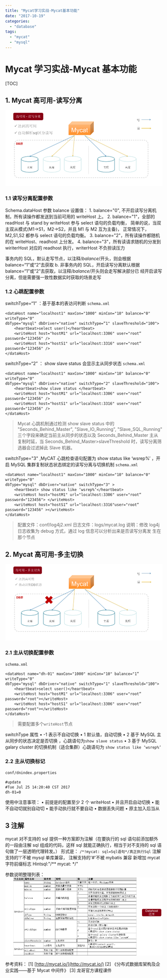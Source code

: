 ```yaml
---
title: "Mycat学习实战-Mycat基本功能"
date: "2017-10-19"
categories:
  - "database"
tags:
  - "mycat"
  - "mysql"
---
```


# Mycat 学习实战-Mycat 基本功能

[TOC]

## 1\. Mycat 高可用-读写分离

![](images/1508308556793.png)

### 1.1 读写分离配置参数

Schema.dataHost 参数 balance 设置值： 1. balance="0", 不开启读写分离机制，所有读操作都发送到当前可用的 writeHost 上。 2. balance="1"，全部的 readHost 与 stand by writeHost 参与 select 语句的负载均衡， 简单的说，当双主双从模式(M1->S1，M2->S2，并且 M1 与 M2 互为主备)， 正常情况下，M2,S1,S2 都参与 select 语句的负载均衡。 3. balance="2"，所有读操作都随机的在 writeHost、readhost 上分发。 4. balance="3"，所有读请求随机的分发到 wiriterHost 对应的 readhost 执行，writerHost 不负担读压力

事务内的 SQL，默认走写节点，以注释/_balance_/开头，则会根据 balance=“1”或“2”去获取 b. 非事务内的 SQL，开启读写分离默认根据 balance=“1”或“2”去获取，以注释/_balance_/开头则会走写解决部分已 经开启读写分离，但是需要强一致性数据实时获取的场景走写

### 1.2 心跳配置参数

switchType=“1” ：基于基本的表访问判断 `schema.xml`

```
<dataHost name="localhost1" maxCon="1000" minCon="10" balance="0" writeType="0"
dbType="mysql" dbDriver="native" switchType=“1" slaveThreshold="100">
    <heartbeat>select user()</heartbeat>
    <writeHost host="hostM1" url="localhost:3306" user="root“ password="123456" />
    <writeHost host="hostS1" url="localhost:3316" user="root“ password="123456" />
</dataHost>
```

switchType=“2” ： show slave status 会显示主从同步状态 `schema.xml`

```
<dataHost name="localhost1" maxCon="1000" minCon="10" balance="0" writeType="0"
dbType="mysql" dbDriver="native" switchType="2" slaveThreshold="100">
    <heartbeat>show slave status </heartbeat>
    <writeHost host="hostM1" url="localhost:3306" user="root“ password="123456" />
    <writeHost host="hostS1" url="localhost:3316" user="root“ password="123456" />
</dataHost>
```

> Mycat 心跳机制通过检测 show slave status 中的 "Seconds_Behind_Master", "Slave_IO_Running", "Slave_SQL_Running" 三个字段来确定当前主从同步的状态以及 Seconds_Behind_Master 主从复制时延，当 Seconds_Behind_Master>slaveThreshold 时，读写分离筛选器会过滤掉此 Slave 机器。

switchType="3" ,MyCAT 心跳检查语句配置为 show status like ‘wsrep%’ ，开启 MySQL 集群复制状态状态绑定的读写分离与切换机制 `schema.xml`

```
<dataHost name="localhost1" maxCon="1000" minCon="10" balance="0" writeType="0"
dbType="mysql" dbDriver="native" switchType="3" >
    <heartbeat> show status like ‘wsrep%’</heartbeat>
    <writeHost host="hostM1" url="localhost:3306" user="root“ password="123456"> </writeHost>
    <writeHost host="hostS1“ url="localhost:3316"user="root“ password="123456" ></writeHost>
</dataHost>
```

> 配置文件：conf/log4j2.xml 日志文件：logs/mycat.log 说明：修改 log4j 日志收集为 debug 方式，通过 log 信息可以分析出来是否读写分离发 生在那个节点

## 2\. Mycat 高可用-多主切换

![](images/1508309403567.png)

### 2.1 主从切换配置参数

`schema.xml`

```
<dataHost name="dh-01" maxCon="1000" minCon="10" balance="1“ writeType="0"
dbType="mysql" dbDriver="native" switchType="1" slaveThreshold="100">
    <heartbeat>select user()</heartbeat>
    <writeHost host="hostM1" url="localhost:3306" user="root“ password="root"></writeHost>
    <writeHost host="hostS1" url="localhost:3306" user="root“ password="root"></writeHost>
</dataHost>
```

> 需要配置多个`writeHost`节点

switchType 属性 • -1 表示不自动切换 • 1 默认值，自动切换 • 2 基于 MySQL 主从同步的状态决定是否切换 ，心跳语句为`show slave status` • 3 基于 MySQL galary cluster 的切换机制（适合集群）心跳语句为 `show status like ‘wsrep%’`

### 2.2 主从切换标记

`conf/dnindex.properties`

```
#update
#Tue Jul 25 14:20:40 CST 2017
dh-01=0
```

使用中注意事项： • 前提是的配置至少 2 个 writeHost • 并且开启自动切换 • 能不自动切就别自动切 • 能手动执行就不要自动 • 数据丢失问题 • 原主加入后当从

## 3 注解

mycat 对不支持的 sql 提供一种方案即为注解（在要执行的 sql 语句前添加额外的一段由注解 sql 组成的代码，这样 sql 就能正确执行，相当于对不支持的 sql 语句做了一层透明代理转发。） 形式是： `/*!mycat: sql=Sql语句*/真正执行Sql` 注解支持的'!'不被 mysql 单库兼容， 注解支持的'#'不被 mybatis 兼容 新增加 mycat 字符前缀标志 Hintsql:"/\*\* mycat: \*/"

参数说明整理列表： ![](images/1508313125360.png)

参考资料： \[1\] [http://mycat.io/](http://mycat.io/) \[2\] 《分布式数据库架构及企业实践——基于 Mycat 中间件》 \[3\] 龙哥官方课程课件
